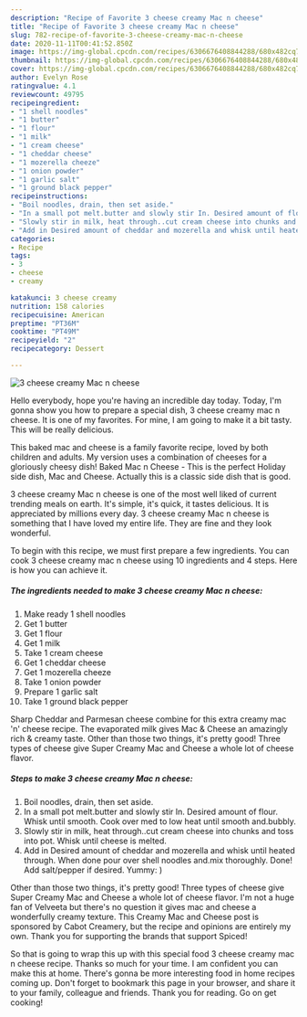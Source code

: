 ```yaml
---
description: "Recipe of Favorite 3 cheese creamy Mac n cheese"
title: "Recipe of Favorite 3 cheese creamy Mac n cheese"
slug: 782-recipe-of-favorite-3-cheese-creamy-mac-n-cheese
date: 2020-11-11T00:41:52.850Z
image: https://img-global.cpcdn.com/recipes/6306676408844288/680x482cq70/3-cheese-creamy-mac-n-cheese-recipe-main-photo.jpg
thumbnail: https://img-global.cpcdn.com/recipes/6306676408844288/680x482cq70/3-cheese-creamy-mac-n-cheese-recipe-main-photo.jpg
cover: https://img-global.cpcdn.com/recipes/6306676408844288/680x482cq70/3-cheese-creamy-mac-n-cheese-recipe-main-photo.jpg
author: Evelyn Rose
ratingvalue: 4.1
reviewcount: 49795
recipeingredient:
- "1 shell noodles"
- "1 butter"
- "1 flour"
- "1 milk"
- "1 cream cheese"
- "1 cheddar cheese"
- "1 mozerella cheeze"
- "1 onion powder"
- "1 garlic salt"
- "1 ground black pepper"
recipeinstructions:
- "Boil noodles, drain, then set aside."
- "In a small pot melt.butter and slowly stir In. Desired amount of flour. Whisk until smooth. Cook over med to low heat until smooth and.bubbly."
- "Slowly stir in milk, heat through..cut cream cheese into chunks and toss into pot. Whisk until cheese is melted."
- "Add in Desired amount of cheddar and mozerella and whisk until heated through. When done pour over shell noodles and.mix thoroughly. Done! Add salt/pepper if desired. Yummy: )"
categories:
- Recipe
tags:
- 3
- cheese
- creamy

katakunci: 3 cheese creamy 
nutrition: 158 calories
recipecuisine: American
preptime: "PT36M"
cooktime: "PT49M"
recipeyield: "2"
recipecategory: Dessert

---
```



![3 cheese creamy Mac n cheese](https://img-global.cpcdn.com/recipes/6306676408844288/680x482cq70/3-cheese-creamy-mac-n-cheese-recipe-main-photo.jpg)

Hello everybody, hope you're having an incredible day today. Today, I'm gonna show you how to prepare a special dish, 3 cheese creamy mac n cheese. It is one of my favorites. For mine, I am going to make it a bit tasty. This will be really delicious.

This baked mac and cheese is a family favorite recipe, loved by both children and adults. My version uses a combination of cheeses for a gloriously cheesy dish! Baked Mac n Cheese - This is the perfect Holiday side dish, Mac and Cheese. Actually this is a classic side dish that is good.

3 cheese creamy Mac n cheese is one of the most well liked of current trending meals on earth. It's simple, it's quick, it tastes delicious. It is appreciated by millions every day. 3 cheese creamy Mac n cheese is something that I have loved my entire life. They are fine and they look wonderful.


To begin with this recipe, we must first prepare a few ingredients. You can cook 3 cheese creamy mac n cheese using 10 ingredients and 4 steps. Here is how you can achieve it.

<!--inarticleads1-->

##### The ingredients needed to make 3 cheese creamy Mac n cheese:

1. Make ready 1 shell noodles
1. Get 1 butter
1. Get 1 flour
1. Get 1 milk
1. Take 1 cream cheese
1. Get 1 cheddar cheese
1. Get 1 mozerella cheeze
1. Take 1 onion powder
1. Prepare 1 garlic salt
1. Take 1 ground black pepper


Sharp Cheddar and Parmesan cheese combine for this extra creamy mac &#39;n&#39; cheese recipe. The evaporated milk gives Mac &amp; Cheese an amazingly rich &amp; creamy taste. Other than those two things, it&#39;s pretty good! Three types of cheese give Super Creamy Mac and Cheese a whole lot of cheese flavor. 

<!--inarticleads2-->

##### Steps to make 3 cheese creamy Mac n cheese:

1. Boil noodles, drain, then set aside.
1. In a small pot melt.butter and slowly stir In. Desired amount of flour. Whisk until smooth. Cook over med to low heat until smooth and.bubbly.
1. Slowly stir in milk, heat through..cut cream cheese into chunks and toss into pot. Whisk until cheese is melted.
1. Add in Desired amount of cheddar and mozerella and whisk until heated through. When done pour over shell noodles and.mix thoroughly. Done! Add salt/pepper if desired. Yummy: )


Other than those two things, it&#39;s pretty good! Three types of cheese give Super Creamy Mac and Cheese a whole lot of cheese flavor. I&#39;m not a huge fan of Velveeta but there&#39;s no question it gives mac and cheese a wonderfully creamy texture. This Creamy Mac and Cheese post is sponsored by Cabot Creamery, but the recipe and opinions are entirely my own. Thank you for supporting the brands that support Spiced! 

So that is going to wrap this up with this special food 3 cheese creamy mac n cheese recipe. Thanks so much for your time. I am confident you can make this at home. There's gonna be more interesting food in home recipes coming up. Don't forget to bookmark this page in your browser, and share it to your family, colleague and friends. Thank you for reading. Go on get cooking!
